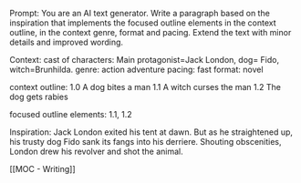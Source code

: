 Prompt: You are an AI text generator.  Write a paragraph based on the  inspiration that implements the focused outline elements in the context outline, in the context genre, format and pacing.  Extend the text with minor details and improved wording.

Context:
cast of characters: Main protagonist=Jack London, dog= Fido, witch=Brunhilda.
genre: action adventure
pacing: fast
format: novel

context outline:
1.0 A dog bites a man
1.1 A witch curses the man
1.2 The dog gets rabies

focused outline elements: 1.1, 1.2

Inspiration:
Jack London exited his tent at dawn.  But as he straightened up, his trusty dog Fido sank its fangs into his derriere.  Shouting obscenities, London drew his revolver and shot the animal.  

[[MOC - Writing]]